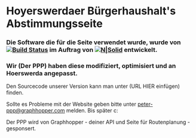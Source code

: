 # Hoyerswerdaer Bürgerhaushalt's Abstimmungsseite

### Die Software die für die Seite verwendet wurde, wurde von [![Build Status](https://ppp-club.de/img/civio-logo-white.png)](http://civio.es/) im Auftrag von [![N|Solid](https://ppp-club.de/img/openbudgets-logo-white.png)](http://openbudgets.eu/) entwickelt.
### Wir (Der PPP) haben diese modifiziert, optimisiert und an Hoerswerda angepasst.

Den Sourcecode unserer Version kann man unter (URL HIER einfügen) finden.

Sollte es Probleme mit der Website geben bitte unter peter-ppp@graphhopper.com melden. Bis später c:

Der PPP  wird von Graphhopper - deiner API und Seite für Routenplanung - gesponsert.
